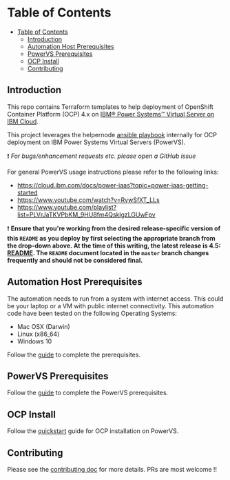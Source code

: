 # Table of Contents

- [Table of Contents](#table-of-contents)
  - [Introduction](#introduction)
  - [Automation Host Prerequisites](#automation-host-prerequisites)
  - [PowerVS Prerequisites](#powervs-prerequisites)
  - [OCP Install](#ocp-install)
  - [Contributing](#contributing)


## Introduction

This repo contains Terraform templates to help deployment of OpenShift Container Platform (OCP) 4.x on [IBM® Power Systems™ Virtual Server on IBM Cloud](https://www.ibm.com/cloud/power-virtual-server).

This project leverages the helpernode [ansible playbook](https://github.com/RedHatOfficial/ocp4-helpernode) internally for OCP deployment on IBM Power Systems Virtual Servers (PowerVS).

:heavy_exclamation_mark: *For bugs/enhancement requests etc. please open a GitHub issue*

For general PowerVS usage instructions please refer to the following links:
- https://cloud.ibm.com/docs/power-iaas?topic=power-iaas-getting-started
- https://www.youtube.com/watch?v=RywSfXT_LLs
- https://www.youtube.com/playlist?list=PLVrJaTKVPbKM_9HU8fm4QsklgzLGUwFpv


:heavy_exclamation_mark: **Ensure that you're working from the desired release-specific version of this `README` as you deploy by first selecting the appropriate branch from the drop-down above. At the time of this writing, the latest release is 4.5: [README](https://github.com/ocp-power-automation/ocp4-upi-powervs/tree/release-4.5). The `README` document located in the `master` branch changes frequently and should not be considered final.**


## Automation Host Prerequisites

The automation needs to run from a system with internet access. This could be your laptop or a VM with public internet connectivity. This automation code have been tested on the following Operating Systems:
- Mac OSX (Darwin)
- Linux (x86_64)
- Windows 10

Follow the [guide](docs/automation_host_prereqs.md) to complete the prerequisites.

## PowerVS Prerequisites

Follow the [guide](docs/ocp_prereqs_powervs.md) to complete the PowerVS prerequisites.

## OCP Install

Follow the [quickstart](docs/quickstart.md) guide for OCP installation on PowerVS.


## Contributing
Please see the [contributing doc](https://github.com/ocp-power-automation/ocp4-upi-powervs/blob/master/CONTRIBUTING.md) for more details.
PRs are most welcome !!
